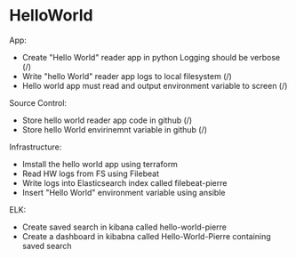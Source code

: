 # HelloWorld

App:

* Create "Hello World" reader app in python Logging should be verbose (/)
* Write "hello World" reader app logs to local filesystem (/)
* Hello world app must read and output environment variable to screen (/)

Source Control:

* Store hello world reader app code in github (/)
* Store hello World envirinemnt variable in github (/)

Infrastructure:

* Imstall the hello world app using terraform
* Read HW logs from FS using Filebeat
* Write logs into Elasticsearch index called filebeat-pierre
* Insert "Hello World" environment variable using ansible

ELK:

* Create saved search in kibana called hello-world-pierre
* Create a dashboard in kibabna called Hello-World-Pierre containing saved search